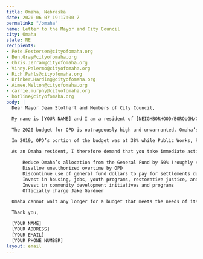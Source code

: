 ```yaml
---
title: Omaha, Nebraska
date: 2020-06-07 19:17:00 Z
permalink: "/omaha"
name: Letter to the Mayor and City Council
city: Omaha
state: NE
recipients:
- Pete.Festersen@cityofomaha.org
- Ben.Gray@cityofomaha.org
- Chris.Jerram@cityofomaha.org
- Vinny.Palermo@cityofomaha.org
- Rich.Pahls@cityofomaha.org
- Brinker.Harding@cityofomaha.org
- Aimee.Melton@cityofomaha.org
- carrie.murphy@cityofomaha.org
- hotline@cityofomaha.org
body: |
  Dear Mayor Jean Stothert and Members of City Council,

  My name is [YOUR NAME] and I am a resident of [NEIGHBORHOOD/BOROUGH/CITY]. First, I demand justice for James Scurlock who was killed by Jake Gardner on May 30th, 2020. Jake Gardner has been released from police custody and has not been charged. This case must be officially reopened. Second, I urge you to begin defunding and demilitarizing the Omaha Police Department.

  The 2020 budget for OPD is outrageously high and unwarranted. Omaha’s general budget for 2020 was $419.6 million and the OPD currently takes up nearly 40% of that budget, or $159.5 million. Since 2016, the OPD’s budget has increased 22% but the city’s clearance rates still remain relatively stagnant.

  In 2019, OPD’s portion of the budget was at 38% while Public Works, Parks, and Libraries made up just 5.7%, 5.5%, and 3.3% of the budget respectively. The underfunding of schools, infrastructure, parks, and libraries is causing much of Omaha’s suffering. The aforementioned underfunding of public services paired with the overfunding of the police shows me as your constituent that you are merely putting Band-Aids over bullet holes.

  As an Omaha resident, I therefore demand that you take immediate action to do the following:

      Reduce Omaha’s allocation from the General Fund by 50% (roughly $80 million)
      Disallow unauthorized overtime by OPD
      Discontinue use of general fund dollars to pay for settlements due to police murder, misconduct, and negligence
      Invest in housing, jobs, youth programs, restorative justice, and mental health workers to keep the community safe
      Invest in community development initiatives and programs
      Officially charge Jake Gardner

  Omaha cannot wait any longer for a budget that meets the needs of its residents. The only way to achieve this is to take immediate steps to defund OPD.

  Thank you,

  [YOUR NAME]
  [YOUR ADDRESS]
  [YOUR EMAIL]
  [YOUR PHONE NUMBER]
layout: email
---
```


